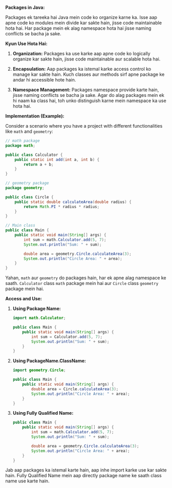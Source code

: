**Packages in Java:**

Packages ek tareeka hai Java mein code ko organize karne ka. Isse aap apne code ko modules mein divide kar sakte hain, jisse code maintainable hota hai. Har package mein ek alag namespace hota hai jisse naming conflicts se bacha ja sake.

**Kyun Use Hota Hai:**

1. **Organization:** Packages ka use karke aap apne code ko logically organize kar sakte hain, jisse code maintainable aur scalable hota hai.

2. **Encapsulation:** Aap packages ka istemal karke access control ko manage kar sakte hain. Kuch classes aur methods sirf apne package ke andar hi accessible hote hain.

3. **Namespace Management:** Packages namespace provide karte hain, jisse naming conflicts se bacha ja sake. Agar do alag packages mein ek hi naam ka class hai, toh unko distinguish karne mein namespace ka use hota hai.

**Implementation (Example):**

Consider a scenario where you have a project with different functionalities like `math` and `geometry`:

```java
// math package
package math;

public class Calculator {
    public static int add(int a, int b) {
        return a + b;
    }
}

// geometry package
package geometry;

public class Circle {
    public static double calculateArea(double radius) {
        return Math.PI * radius * radius;
    }
}

// Main class
public class Main {
    public static void main(String[] args) {
        int sum = math.Calculator.add(5, 7);
        System.out.println("Sum: " + sum);

        double area = geometry.Circle.calculateArea(3);
        System.out.println("Circle Area: " + area);
    }
}
```

Yahan, `math` aur `geometry` do packages hain, har ek apne alag namespace ke saath. `Calculator` class `math` package mein hai aur `Circle` class `geometry` package mein hai.

**Access and Use:**

1. **Using Package Name:**
   ```java
   import math.Calculator;

   public class Main {
       public static void main(String[] args) {
           int sum = Calculator.add(5, 7);
           System.out.println("Sum: " + sum);
       }
   }
   ```

2. **Using PackageName.ClassName:**
   ```java
   import geometry.Circle;

   public class Main {
       public static void main(String[] args) {
           double area = Circle.calculateArea(3);
           System.out.println("Circle Area: " + area);
       }
   }
   ```

3. **Using Fully Qualified Name:**
   ```java
   public class Main {
       public static void main(String[] args) {
           int sum = math.Calculator.add(5, 7);
           System.out.println("Sum: " + sum);

           double area = geometry.Circle.calculateArea(3);
           System.out.println("Circle Area: " + area);
       }
   }
   ```

Jab aap packages ka istemal karte hain, aap inhe import karke use kar sakte hain. Fully Qualified Name mein aap directly package name ke saath class name use karte hain.